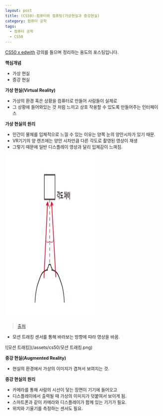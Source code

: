 ```yaml
---
layout: post
title: (CS50)-컴퓨터와 컴퓨팅(가상현실과 증강현실)
category: 컴퓨터 공학
tags:
  - 컴퓨터 공학
  - CS50
---
```




[CS50 x edwith](https://www.edwith.org/cs50/) 강의를 들으며 정리하는 용도의 포스팅입니다.



**핵심개념**

- 가상 현실
- 증강 현실



**가상 현실(Virtual Reality)**

- 가상의 환경 혹은 상황을 컴퓨터로 만들어 사람들이 실제로 
- 그 상황에 들어와있는 것 처럼 느끼고 상호 작용할 수 있도록 만들어주는 인터페이스

**가상 현실의 원리**

- 인간이 물체를 입체적으로 느낄 수 있는 이유는 양쪽 눈의 양안시차가 있기 때문.
- VR기기의 양 렌즈에는 양안 시차만큼 다른 각도로 촬영된 영상이 재생
- 그렇기 때문에 일반 디스플레이 영상과 달리 입체감이 느껴짐.



![양안시차](/assets/cs50/양안시차.png)

> [출처](https://www.edwith.org/cs50/lecture/22813/)



- 모션 트래킹 센서를 통해 바라보는 방향에 따라 영상을 바꿈.

![모션 트래킹](/assets/cs50/모션 트래킹.png)



**증강 현실(Augmented Reality)**

- 현실의 환경에서 가상의 이미지가 겹쳐서 보여지는 것.

**증강 현실의 원리**

- 카메라를 통해 사람의 시선이 닿는 장면이 기기에 들어오고
- 디스플레이에서 출력될 때 가상의 이미지가 덧붙여서 보이게 됨.
- 스마트폰과 같이 카메라와 디스플레이가 함께 있는 기기가 필요.
- 위치와 기울기를 측정하는 센서도 필요.